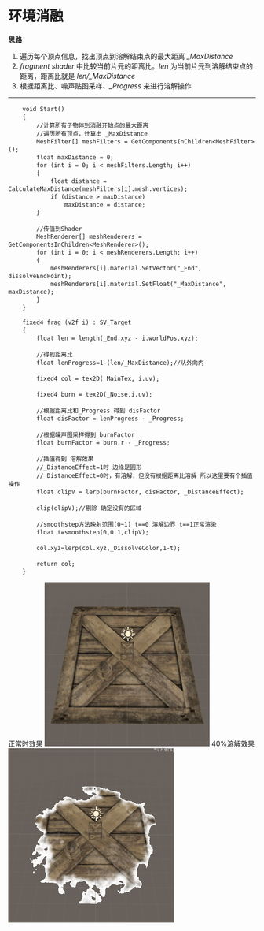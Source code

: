 # 环境消融  

**思路**
1. 遍历每个顶点信息，找出顶点到溶解结束点的最大距离 *_MaxDistance*
2. *fragment shader* 中比较当前片元的距离比。*len* 为当前片元到溶解结束点的距离，距离比就是 *len/_MaxDistance*  
3. 根据距离比、噪声贴图采样、*_Progress* 来进行溶解操作  

****  

```
    void Start()
    {
        //计算所有子物体到消融开始点的最大距离
        //遍历所有顶点，计算出 _MaxDistance
        MeshFilter[] meshFilters = GetComponentsInChildren<MeshFilter>();
        float maxDistance = 0;
        for (int i = 0; i < meshFilters.Length; i++)
        {
            float distance = CalculateMaxDistance(meshFilters[i].mesh.vertices);
            if (distance > maxDistance)
                maxDistance = distance;
        }

        //传值到Shader
        MeshRenderer[] meshRenderers = GetComponentsInChildren<MeshRenderer>();
        for (int i = 0; i < meshRenderers.Length; i++)
        {
            meshRenderers[i].material.SetVector("_End", dissolveEndPoint);
            meshRenderers[i].material.SetFloat("_MaxDistance", maxDistance);
        }
    }
```    

```
    fixed4 frag (v2f i) : SV_Target
    {
        float len = length(_End.xyz - i.worldPos.xyz);

        //得到距离比
        float lenProgress=1-(len/_MaxDistance);//从外向内

        fixed4 col = tex2D(_MainTex, i.uv);

        fixed4 burn = tex2D(_Noise,i.uv);

        //根据距离比和_Progress 得到 disFactor
        float disFactor = lenProgress - _Progress;

        //根据噪声图采样得到 burnFactor
        float burnFactor = burn.r - _Progress;

        //插值得到 溶解效果 
        //_DistanceEffect=1时 边缘是圆形
        //_DistanceEffect=0时，有溶解，但没有根据距离比溶解 所以这里要有个插值操作
        float clipV = lerp(burnFactor, disFactor, _DistanceEffect);

        clip(clipV);//剔除 确定没有的区域	

        //smoothstep方法映射范围(0~1) t==0 溶解边界 t==1正常渲染
        float t=smoothstep(0,0.1,clipV);

        col.xyz=lerp(col.xyz,_DissolveColor,1-t);

        return col;
    }
```  
正常时效果
![normal](screenshoot/1.png) 
40%溶解效果
![normal](screenshoot/2.png)
